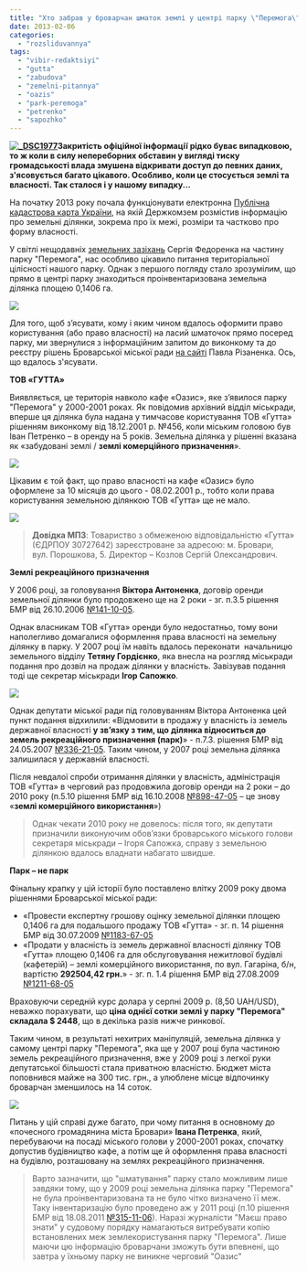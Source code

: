 ```yaml
---
title: "Хто забрав у броварчан шматок землі у центрі парку \"Перемога\"?"
date: 2013-02-06
categories: 
  - "rozsliduvannya"
tags: 
  - "vibir-redaktsiyi"
  - "gutta"
  - "zabudova"
  - "zemelni-pitannya"
  - "oazis"
  - "park-peremoga"
  - "petrenko"
  - "sapozhko"
---
```


**[![_DSC1977](https://mpz.brovary.org/wp-content/uploads/2013/02/DSC1977.jpg)](https://mpz.brovary.org/wp-content/uploads/2013/02/DSC1977.jpg)Закритість офіційної інформації рідко буває випадковою, то ж коли в силу непереборних обставин у вигляді тиску громадськості влада змушена відкривати доступ до певних даних, з'ясовується багато цікавого. Особливо, коли це стосується землі та власності. Так сталося і у нашому випадку...**

На початку 2013 року почала функціонувати електронна [Публічна кадастрова карта України](http://map.dazru.gov.ua/), на якій Держкомзем розмістив інформацію про земельні ділянки, зокрема про їх межі, розміри та частково про форму власності.

У світлі нещодавніх [земельних зазіхань](https://mpz.brovary.org/u-brovarah-did-moroz-prosit-deputativ-ne-chipaty-park-peremoga/) Сергія Федоренка на частину парку "Перемога", нас особливо цікавило питання територіальної цілісності нашого парку. Однак з першого погляду стало зрозумілим, що прямо в центрі парку знаходиться проінвентаризована земельна ділянка площею 0,1406 га.

[![](https://mpz.brovary.org/wp-content/uploads/2013/02/park.png)](https://mpz.brovary.org/wp-content/uploads/2013/02/park.png)

Для того, щоб з’ясувати, кому і яким чином вдалось оформити право користування (або право власності) на ласий шматочок прямо посеред парку, ми звернулися з інформаційним запитом до виконкому та до реєстру рішень Броварської міської ради [на сайті](http://rizanenko.org/dokumenty-2/rishennya-bmr) Павла Різаненка. Ось, що вдалось з'ясувати.

**ТОВ «ГУТТА»**

Виявляється, це територія навколо кафе «Оазис», яке з’явилося парку "Перемога" у 2000-2001 роках. Як повідомив архівний відділ міськради, вперше ця ділянка була надана у тимчасове користування ТОВ «Гутта» рішенням виконкому від 18.12.2001 р. №456, коли міським головою був Іван Петренко – в оренду на 5 років. Земельна ділянка у рішенні вказана як «забудовані землі / **землі комерційного призначення**».

[![](https://mpz.brovary.org/wp-content/uploads/2013/02/DSC1978.jpg)](https://mpz.brovary.org/wp-content/uploads/2013/02/DSC1978.jpg)

Цікавим є той факт, що право власності на кафе «Оазис» було оформлене за 10 місяців до цього - 08.02.2001 р., тобто коли права користування земельною ділянкою ТОВ «Гутта» ще не мало.

[![](https://mpz.brovary.org/wp-content/uploads/2013/02/parkScan0003.jpg)](https://mpz.brovary.org/wp-content/uploads/2013/02/parkScan0003.jpg)

> **Довідка МПЗ**: Товариство з обмеженою відповідальністю «Гутта» (ЄДРПОУ 30727642) зареєстроване за адресою: м. Бровари, вул. Порошкова, 5. Директор – Козлов Сергій Олександрович.

**Землі рекреаційного призначення**

У 2006 році, за головування **Віктора Антоненка**, договір оренди земельної ділянки було продовжено ще на 2 роки - зг. п.3.5 рішення БМР від 26.10.2006 [№141-10-05](http://rizanenko.org/downloads/doc/rishennya/2006_rik/10_sesia/19.pdf).

Однак власникам ТОВ «Гутта» оренди було недостатньо, тому вони наполегливо домагалися оформлення права власності на земельну ділянку в парку. У 2007 році їм навіть вдалось переконати  начальницю земельного відділу **Тетяну Гордієнко**, яка внесла на розгляд міськради подання про дозвіл на продаж ділянки у власність. Завізував подання тоді ще секретар міськради **Ігор Сапожко**.

[![](https://mpz.brovary.org/wp-content/uploads/2013/02/sapojko.png)](https://mpz.brovary.org/wp-content/uploads/2013/02/sapojko.png)

Однак депутати міської ради під головуванням Віктора Антоненка цей пункт подання відхилили: «Відмовити в продажу у власність із земель державної власності **у зв’язку з тим, що** **ділянка відноситься до земель рекреаційного призначення (парк)**» - п.7.3. рішення БМР від 24.05.2007 [№336-21-05](http://rizanenko.org/downloads/doc/rishennya/2007_rik/21_sesia/20.pdf). Таким чином, у 2007 році земельна ділянка залишилася у державній власності.

Після невдалої спроби отримання ділянки у власність, адміністрація ТОВ «Гутта» в черговий раз продовжила договір оренди на 2 роки – до 2010 року (п.5.10 рішення БМР від 16.10.2008 [№898-47-05](http://rizanenko.org/downloads/doc/rishennya/2008_rik/47_sesia/13.pdf) – це знову «**землі комерційного використання**»)

> Однак чекати 2010 року не довелось: після того, як депутати призначили виконуючим обов’язки броварського міського голови секретаря міськради – Ігоря Сапожка, справу з земельною ділянкою вдалось владнати набагато швидше.

**Парк – не парк**

Фінальну крапку у цій історії було поставлено влітку 2009 року двома рішеннями Броварської міської ради:

- «Провести експертну грошову оцінку земельної ділянки площею 0,1406 га для подальшого продажу ТОВ «Гутта» - зг. п. 14 рішення БМР від 30.07.2009 [№1183-67-05](http://rizanenko.org/downloads/doc/rishennya/2009_rik/67_sesia/12.pdf)
- «Продати у власність із земель державної власності ділянку ТОВ «Гутта» площею 0,1406 га для обслуговування нежитлової будівлі (кафетерій) – землі комерційного використання, по вул. Гагаріна, б/н, вартістю **292504,42 грн.**» - зг. п. 1.4 рішення БМР від 27.08.2009 [№1211-68-05](http://rizanenko.org/downloads/doc/rishennya/2009_rik/68_sesia/10.pdf)

Враховуючи середній курс долара у серпні 2009 р. (8,50 UAH/USD), неважко порахувати, що **ціна однієї сотки землі у парку "Перемога" складала $ 2448**, що в декілька разів нижче ринкової.

Таким чином, в результаті нехитрих маніпуляцій, земельна ділянка у самому центрі парку "Перемога", яка ще у 2007 році була частиною земель рекреаційного призначення, вже у 2009 році з легкої руки депутатської більшості стала приватною власністю. Бюджет міста поповнився майже на 300 тис. грн., а улюблене місце відпочинку броварчан зменшилось на 14 соток.

[![](https://mpz.brovary.org/wp-content/uploads/2013/02/DSC1980.jpg)](https://mpz.brovary.org/wp-content/uploads/2013/02/DSC1980.jpg)

Питань у цій справі дуже багато, при чому питання в основному до «почесного громадянина міста Бровари» **Івана Петренка**, який, перебуваючи на посаді міського голови у 2000-2001 роках, спочатку допустив будівництво кафе, а потім ще й оформлення права власності на будівлю, розташовану на землях рекреаційного призначення.

> Варто зазначити, що "шматування" парку стало можливим лише завдяки тому, що у 2009 році земельна ділянка парку "Перемога" не була проінвентаризована та не було чітко визначено її меж. Таку інвентаризацію було проведено аж у 2011 році (п.10 рішення БМР від 18.08.2011 [№315-11-06](http://rada.pravo-znaty.org.ua/index.php%5Eoption=com_content&view=article&id=4451&catid=4&Itemid=33.htm)). Наразі журналісти "Маєш право знати" у судовому порядку намагаються витребувати копію встановлених меж землекористування парку "Перемога". Лише маючи цю інформацію броварчани зможуть бути впевнені, що завтра у їхньому парку не виникне черговий "Оазис"
